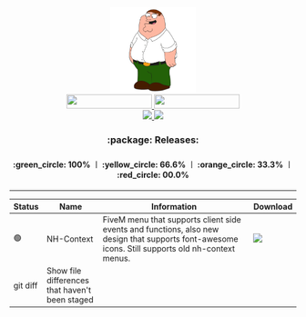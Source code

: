 <div id="header" align="center">
  <img src="/Media/Main.jpg" width="150px"/>
  <div id="badges">
    <a href="https://discord.com/invite/bS6bpgmY5C">
      <img src="https://img.shields.io/discord/975679626435252245?color=%234d5bf1&label=Discord&style=for-the-badge" height="25px" width="150px"/>
    </a>
    <a href="https://github.com/laursenx">
      <img src="https://komarev.com/ghpvc/?username=laursenx&style=for-the-badge&color=blue" height="25px" width="150px"/>
    </a>
  </div>
  <div id="badges">
    <a href="your-youtube-URL">
      <img src="https://img.shields.io/badge/YouTube-red?style=for-the-badge&logo=youtube&logoColor=white" width="100px"/>
    </a>
    <a href="your-twitter-URL">
      <img src="https://img.shields.io/badge/Twitter-blue?style=for-the-badge&logo=twitter&logoColor=white" width="100px"/>
    </a>
  </div>
  <h3>:package: Releases:<h3/>
  <h4>:green_circle: 100% ︱ :yellow_circle: 66.6% ︱ :orange_circle: 33.3% ︱ :red_circle: 00.0%<h4/>
</div>

---
    
<div id="header" align="center">
  <table>
    <thead>
      <tr>
        <th width="5%">Status</th>
        <th width="20%">Name</th>
        <th width="60%">Information</th>
        <th width="5%">Download</th>
      </tr>
    </thead>
    <tbody>
      <tr>
        <td>🟢</td>
        <td>NH-Context</td>
        <td>FiveM menu that supports client side events and functions, also new design that supports font-awesome icons. Still supports old nh-context menus.</td>
        <td><a href="https://google.dk/"><a><img src="/Media/downloaded.svg"></a></td>
      </tr>
      <tr>
        <td>git diff</td>
        <td>Show file differences that haven't been staged</td>
      </tr>
    </tbody>
  </table>
</div>
